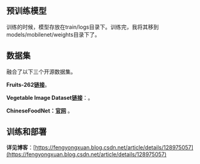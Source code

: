 ## 预训练模型

训练的时候，模型存放在train/logs目录下。训练完，我将其移到models/mobilenet/weights目录下了。

## 数据集

融合了以下三个开源数据集。

**Fruits-262**[**链接**](https://www.kaggle.com/datasets/aelchimminut/fruits262)。

**Vegetable Image Dataset**[**链接**](https://www.kaggle.com/datasets/misrakahmed/vegetable-image-dataset?resource=download)：。

**ChineseFoodNet：**[**官网**](https://sites.google.com/view/chinesefoodnet) 。

## 训练和部署

**详见博客**：[https://fengyongxuan.blog.csdn.net/article/details/128975057](https://fengyongxuan.blog.csdn.net/article/details/128975057)
